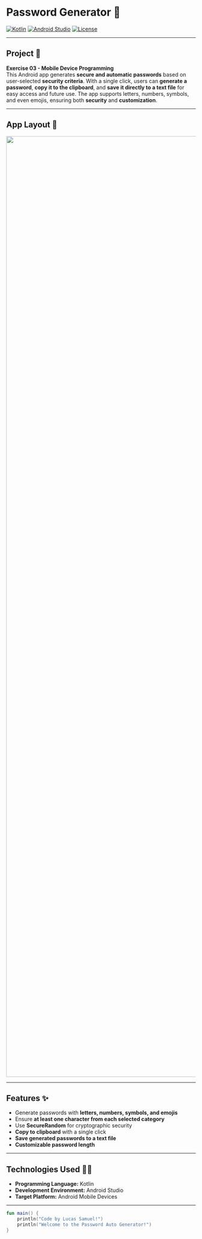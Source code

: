 # Password Generator 🔐

[![Kotlin](https://img.shields.io/badge/Language-Kotlin-orange?logo=kotlin)](https://kotlinlang.org/)
[![Android Studio](https://img.shields.io/badge/IDE-Android_Studio-brightgreen?logo=android-studio)](https://developer.android.com/studio)
[![License](https://img.shields.io/badge/License-MIT-blue)](LICENSE)

---

## Project 🎯
**Exercise 03 - Mobile Device Programming**  
This Android app generates **secure and automatic passwords** based on user-selected **security criteria**. With a single click, users can **generate a password**, **copy it to the clipboard**, and **save it directly to a text file** for easy access and future use. The app supports letters, numbers, symbols, and even emojis, ensuring both **security** and **customization**.

---

## App Layout 🎨
<p align="center">
   <img width="1222" height="2498" alt="Screenshot_20250904_002750" src="https://github.com/user-attachments/assets/abfa60b5-e13a-46a1-b042-80670a209c2c" />
</p>

---

## Features ✨
- Generate passwords with **letters, numbers, symbols, and emojis**  
- Ensure **at least one character from each selected category**  
- Use **SecureRandom** for cryptographic security  
- **Copy to clipboard** with a single click  
- **Save generated passwords to a text file**  
- **Customizable password length**

---

## Technologies Used 🤖🍏
- **Programming Language:** Kotlin  
- **Development Environment:** Android Studio  
- **Target Platform:** Android Mobile Devices  

---

<p align="center">

```kotlin
fun main() {
    println("Code by Lucas Samuel!")
    println("Welcome to the Password Auto Generator!")
}

